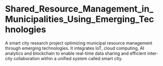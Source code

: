 # Shared_Resource_Management_in_Municipalities_Using_Emerging_Technologies
A smart city research project optimizing municipal resource management through emerging technologies. It integrates IoT, cloud computing, AI analytics and blockchain to enable real-time data sharing and efficient inter-city collaboration within a unified system called smart city.
